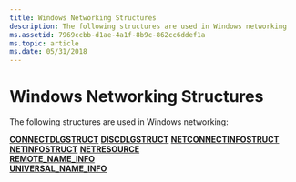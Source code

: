 ```yaml
---
title: Windows Networking Structures
description: The following structures are used in Windows networking
ms.assetid: 7969ccbb-d1ae-4a1f-8b9c-862cc6ddef1a
ms.topic: article
ms.date: 05/31/2018
---
```


# Windows Networking Structures

The following structures are used in Windows networking:

<dl>

[**CONNECTDLGSTRUCT**](https://msdn.microsoft.com/en-us/library/Aa385332(v=VS.85).aspx)  
[**DISCDLGSTRUCT**](https://msdn.microsoft.com/en-us/library/Aa385339(v=VS.85).aspx)  
[**NETCONNECTINFOSTRUCT**](/windows/desktop/api/Winnetwk/ns-winnetwk-netconnectinfostruct)  
[**NETINFOSTRUCT**](https://msdn.microsoft.com/en-us/library/Aa385349(v=VS.85).aspx)  
[**NETRESOURCE**](/windows/desktop/api/Winnetwk/ns-winnetwk-netresourcea)  
[**REMOTE\_NAME\_INFO**](/windows/desktop/api/Winnetwk/ns-winnetwk-remote_name_infoa)  
[**UNIVERSAL\_NAME\_INFO**](/windows/desktop/api/Winnetwk/ns-winnetwk-universal_name_infoa)  
</dl>

 

 




